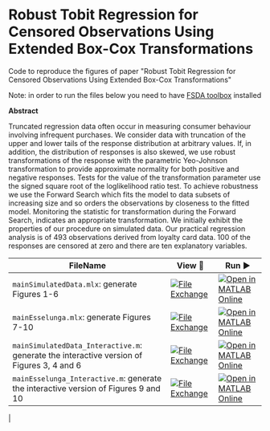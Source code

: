 # Robust Tobit Regression for Censored Observations Using Extended Box-Cox Transformations

Code to reproduce the figures of paper "Robust Tobit Regression for Censored Observations Using Extended Box-Cox Transformations"

Note: in order to run the files below you need to have [FSDA toolbox](https://https://www.mathworks.com/matlabcentral/fileexchange/72999-fsda-flexible-statistics-data-analysis-toolbox) installed

**Abstract**

Truncated regression data often occur in measuring consumer behaviour involving infrequent purchases. We consider  data  with truncation of the upper and lower tails of the response distribution at arbitrary values. If, in addition,  the distribution of responses is also skewed, we use robust transformations of the response with the parametric Yeo-Johnson transformation to provide approximate normality for both positive and negative responses. Tests for the value of the transformation parameter use the signed square root of the loglikelihood ratio test. To achieve robustness  we use the Forward Search which fits the model to data subsets of increasing size and so orders the observations by closeness to the fitted model.  Monitoring the  statistic for  transformation  during the Forward Search, indicates an appropriate transformation.  We initially exhibit the properties of our procedure  on simulated data. Our practical regression analysis is of 493 observations derived from loyalty card data. 100 of the responses are censored at zero and there are ten explanatory variables.


| FileName | View :eyes:| Run ▶️ |
| -------- | ---- | --- |
|`mainSimulatedData.mlx`: generate Figures 1-6  | [![File Exchange](https://www.mathworks.com/matlabcentral/images/matlab-file-exchange.svg)](TODO) |  [![Open in MATLAB Online](https://www.mathworks.com/images/responsive/global/open-in-matlab-online.svg)](https://matlab.mathworks.com/open/github/v1?repo=UniprJRC/2025tobit&file=mainSimulatedData.mlx) | 
| `mainEsselunga.mlx`: generate Figures 7-10 | [![File Exchange](https://www.mathworks.com/matlabcentral/images/matlab-file-exchange.svg)](TODO) |  [![Open in MATLAB Online](https://www.mathworks.com/images/responsive/global/open-in-matlab-online.svg)](https://matlab.mathworks.com/open/github/v1?repo=UniprJRC/2025tobit&file=mainEsselunga.mlx) | 
| `mainSimulatedData_Interactive.m`: generate the interactive version of Figures 3, 4 and 6 | [![File Exchange](https://www.mathworks.com/matlabcentral/images/matlab-file-exchange.svg)](TODO) |  [![Open in MATLAB Online](https://www.mathworks.com/images/responsive/global/open-in-matlab-online.svg)](https://matlab.mathworks.com/open/github/v1?repo=UniprJRC/2025tobit&file=mainSimulatedData_Interactive.m) | 
| `mainEsselunga_Interactive.m`: generate the interactive version of Figures 9 and 10 | [![File Exchange](https://www.mathworks.com/matlabcentral/images/matlab-file-exchange.svg)](TODO) | [![Open in MATLAB Online](https://www.mathworks.com/images/responsive/global/open-in-matlab-online.svg)](https://matlab.mathworks.com/open/github/v1?repo=UniprJRC/2025tobit&file=mainEsselunga_Interactive.m) | 
|
